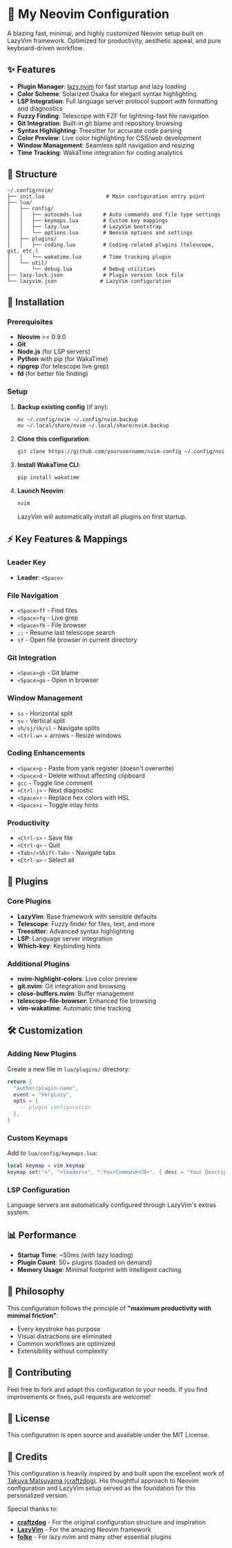 
# 🚀 My Neovim Configuration

A blazing fast, minimal, and highly customized Neovim setup built on LazyVim framework. Optimized for productivity, aesthetic appeal, and pure keyboard-driven workflow.

## ✨ Features

- **Plugin Manager**: [lazy.nvim](https://github.com/folke/lazy.nvim) for fast startup and lazy loading
- **Color Scheme**: Solarized Osaka for elegant syntax highlighting
- **LSP Integration**: Full language server protocol support with formatting and diagnostics
- **Fuzzy Finding**: Telescope with FZF for lightning-fast file navigation
- **Git Integration**: Built-in git blame and repository browsing
- **Syntax Highlighting**: Treesitter for accurate code parsing
- **Color Preview**: Live color highlighting for CSS/web development
- **Window Management**: Seamless split navigation and resizing
- **Time Tracking**: WakaTime integration for coding analytics

## 📁 Structure

```
~/.config/nvim/
├── init.lua                    # Main configuration entry point
├── lua/
│   ├── config/
│   │   ├── autocmds.lua       # Auto commands and file type settings
│   │   ├── keymaps.lua        # Custom key mappings
│   │   ├── lazy.lua           # LazyVim bootstrap
│   │   └── options.lua        # Neovim options and settings
│   ├── plugins/
│   │   ├── coding.lua         # Coding-related plugins (telescope, git, etc.)
│   │   └── wakatime.lua       # Time tracking plugin
│   └── util/
│       └── debug.lua          # Debug utilities
├── lazy-lock.json             # Plugin version lock file
└── lazyvim.json              # LazyVim configuration
```

## 🔧 Installation

### Prerequisites

- **Neovim** >= 0.9.0
- **Git**
- **Node.js** (for LSP servers)
- **Python** with pip (for WakaTime)
- **ripgrep** (for telescope live grep)
- **fd** (for better file finding)

### Setup

1. **Backup existing config** (if any):
   ```bash
   mv ~/.config/nvim ~/.config/nvim.backup
   mv ~/.local/share/nvim ~/.local/share/nvim.backup
   ```

2. **Clone this configuration**:
   ```bash
   git clone https://github.com/yourusername/nvim-config ~/.config/nvim
   ```

3. **Install WakaTime CLI**:
   ```bash
   pip install wakatime
   ```

4. **Launch Neovim**:
   ```bash
   nvim
   ```
   
   LazyVim will automatically install all plugins on first startup.

## ⚡ Key Features & Mappings

### Leader Key
- **Leader**: `<Space>`

### File Navigation
- `<Space>ff` - Find files
- `<Space>fg` - Live grep
- `<Space>fb` - File browser
- `;;` - Resume last telescope search
- `sf` - Open file browser in current directory

### Git Integration
- `<Space>gb` - Git blame
- `<Space>go` - Open in browser

### Window Management
- `ss` - Horizontal split
- `sv` - Vertical split
- `sh/sj/sk/sl` - Navigate splits
- `<Ctrl-w>` + arrows - Resize windows

### Coding Enhancements
- `<Space>p` - Paste from yank register (doesn't overwrite)
- `<Space>d` - Delete without affecting clipboard
- `gcc` - Toggle line comment
- `<Ctrl-j>` - Next diagnostic
- `<Space>r` - Replace hex colors with HSL
- `<Space>i` - Toggle inlay hints

### Productivity
- `<Ctrl-s>` - Save file
- `<Ctrl-q>` - Quit
- `<Tab>/<Shift-Tab>` - Navigate tabs
- `<Ctrl-a>` - Select all

## 🎨 Plugins

### Core Plugins
- **LazyVim**: Base framework with sensible defaults
- **Telescope**: Fuzzy finder for files, text, and more
- **Treesitter**: Advanced syntax highlighting
- **LSP**: Language server integration
- **Which-key**: Keybinding hints

### Additional Plugins
- **nvim-highlight-colors**: Live color preview
- **git.nvim**: Git integration and browsing
- **close-buffers.nvim**: Buffer management
- **telescope-file-browser**: Enhanced file browsing
- **vim-wakatime**: Automatic time tracking

## 🛠️ Customization

### Adding New Plugins
Create a new file in `lua/plugins/` directory:

```lua
return {
  "author/plugin-name",
  event = "VeryLazy",
  opts = {
    -- plugin configuration
  },
}
```

### Custom Keymaps
Add to `lua/config/keymaps.lua`:

```lua
local keymap = vim.keymap
keymap.set("n", "<leader>x", ":YourCommand<CR>", { desc = "Your Description" })
```

### LSP Configuration
Language servers are automatically configured through LazyVim's extras system.

## 📊 Performance

- **Startup Time**: ~50ms (with lazy loading)
- **Plugin Count**: 50+ plugins (loaded on demand)
- **Memory Usage**: Minimal footprint with intelligent caching

## 🎯 Philosophy

This configuration follows the principle of **"maximum productivity with minimal friction"**:

- Every keystroke has purpose
- Visual distractions are eliminated
- Common workflows are optimized
- Extensibility without complexity

## 🤝 Contributing

Feel free to fork and adapt this configuration to your needs. If you find improvements or fixes, pull requests are welcome!

## 📝 License

This configuration is open source and available under the MIT License.

## 🙏 Credits

This configuration is heavily inspired by and built upon the excellent work of [Takuya Matsuyama (craftzdog)](https://github.com/craftzdog/dotfiles-public). His thoughtful approach to Neovim configuration and LazyVim setup served as the foundation for this personalized version.

Special thanks to:
- **[craftzdog](https://github.com/craftzdog)** - For the original configuration structure and inspiration
- **[LazyVim](https://github.com/LazyVim/LazyVim)** - For the amazing Neovim framework
- **[folke](https://github.com/folke)** - For lazy.nvim and many other essential plugins

